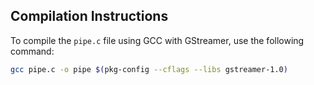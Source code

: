 ## Compilation Instructions

To compile the `pipe.c` file using GCC with GStreamer, use the following command:

```sh
gcc pipe.c -o pipe $(pkg-config --cflags --libs gstreamer-1.0)

